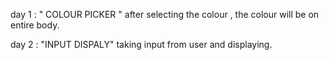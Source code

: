 day 1 : " COLOUR PICKER "  after selecting the colour , the colour will be on entire body.

day 2 :  "INPUT DISPALY"  taking input from user and displaying.
